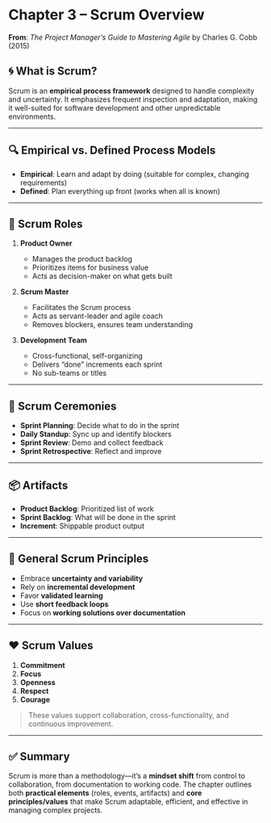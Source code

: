 # Chapter 3 – Scrum Overview  
**From**: *The Project Manager’s Guide to Mastering Agile* by Charles G. Cobb (2015)

## 🌀 What is Scrum?
Scrum is an **empirical process framework** designed to handle complexity and uncertainty. It emphasizes frequent inspection and adaptation, making it well-suited for software development and other unpredictable environments.

---

## 🔍 Empirical vs. Defined Process Models
- **Empirical**: Learn and adapt by doing (suitable for complex, changing requirements)
- **Defined**: Plan everything up front (works when all is known)

---

## 🧩 Scrum Roles
1. **Product Owner**
   - Manages the product backlog
   - Prioritizes items for business value
   - Acts as decision-maker on what gets built

2. **Scrum Master**
   - Facilitates the Scrum process
   - Acts as servant-leader and agile coach
   - Removes blockers, ensures team understanding

3. **Development Team**
   - Cross-functional, self-organizing
   - Delivers “done” increments each sprint
   - No sub-teams or titles

---

## 🧪 Scrum Ceremonies
- **Sprint Planning**: Decide what to do in the sprint
- **Daily Standup**: Sync up and identify blockers
- **Sprint Review**: Demo and collect feedback
- **Sprint Retrospective**: Reflect and improve

---

## 📦 Artifacts
- **Product Backlog**: Prioritized list of work
- **Sprint Backlog**: What will be done in the sprint
- **Increment**: Shippable product output

---

## 🔁 General Scrum Principles
- Embrace **uncertainty and variability**
- Rely on **incremental development**
- Favor **validated learning**
- Use **short feedback loops**
- Focus on **working solutions over documentation**

---

## ❤️ Scrum Values
1. **Commitment**
2. **Focus**
3. **Openness**
4. **Respect**
5. **Courage**

> These values support collaboration, cross-functionality, and continuous improvement.

---

## ✅ Summary
Scrum is more than a methodology—it’s a **mindset shift** from control to collaboration, from documentation to working code. The chapter outlines both **practical elements** (roles, events, artifacts) and **core principles/values** that make Scrum adaptable, efficient, and effective in managing complex projects.
